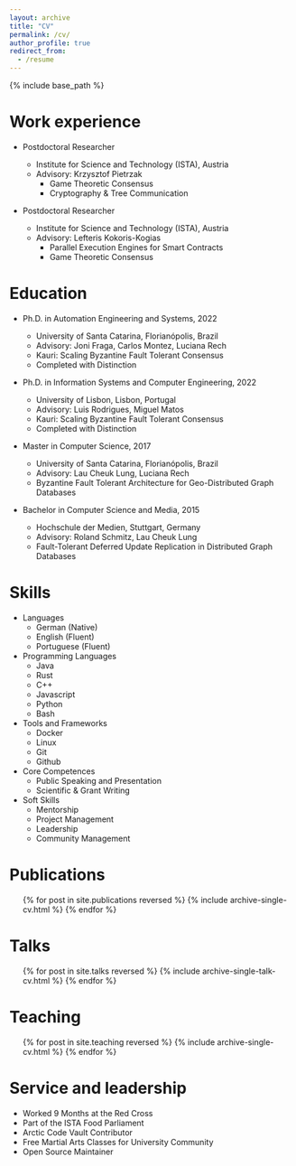 ```yaml
---
layout: archive
title: "CV"
permalink: /cv/
author_profile: true
redirect_from:
  - /resume
---
```


{% include base_path %}

Work experience
======
* Postdoctoral Researcher
  * Institute for Science and Technology (ISTA), Austria
  * Advisory: Krzysztof Pietrzak
    * Game Theoretic Consensus
    * Cryptography & Tree Communication


* Postdoctoral Researcher
  * Institute for Science and Technology (ISTA), Austria
  * Advisory: Lefteris Kokoris-Kogias
    * Parallel Execution Engines for Smart Contracts
    * Game Theoretic Consensus

Education
======
* Ph.D. in Automation Engineering and Systems, 2022
  * University of Santa Catarina, Florianópolis, Brazil
  * Advisory: Joni Fraga, Carlos Montez, Luciana Rech
  * Kauri: Scaling Byzantine Fault Tolerant Consensus 
  * Completed with Distinction


* Ph.D. in Information Systems and Computer Engineering, 2022
  * University of Lisbon, Lisbon, Portugal
  * Advisory: Luis Rodrigues, Miguel Matos
  * Kauri: Scaling Byzantine Fault Tolerant Consensus
  * Completed with Distinction

* Master in Computer Science, 2017
  * University of Santa Catarina, Florianópolis, Brazil
  * Advisory: Lau Cheuk Lung, Luciana Rech
  * Byzantine Fault Tolerant Architecture for Geo-Distributed Graph Databases

* Bachelor in Computer Science and Media, 2015
  * Hochschule der Medien, Stuttgart, Germany
  * Advisory: Roland Schmitz, Lau Cheuk Lung
  * Fault-Tolerant Deferred Update Replication in Distributed Graph Databases

Skills
======
* Languages
  * German (Native)
  * English (Fluent)
  * Portuguese (Fluent)
* Programming Languages
  * Java
  * Rust
  * C++
  * Javascript
  * Python
  * Bash
* Tools and Frameworks
  * Docker
  * Linux
  * Git
  * Github
* Core Competences
  * Public Speaking and Presentation
  * Scientific & Grant Writing
* Soft Skills
  * Mentorship
  * Project Management
  * Leadership
  * Community Management

Publications
======
  <ul>{% for post in site.publications reversed %}
    {% include archive-single-cv.html %}
  {% endfor %}</ul>
  
Talks
======
  <ul>{% for post in site.talks reversed %}
    {% include archive-single-talk-cv.html  %}
  {% endfor %}</ul>
  
Teaching
======
  <ul>{% for post in site.teaching reversed %}
    {% include archive-single-cv.html %}
  {% endfor %}</ul>
  
Service and leadership
======
* Worked 9 Months at the Red Cross
* Part of the ISTA Food Parliament
* Arctic Code Vault Contributor
* Free Martial Arts Classes for University Community
* Open Source Maintainer
